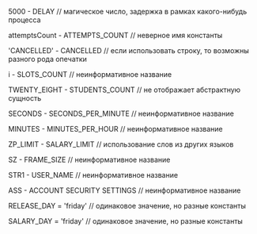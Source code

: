 5000 - DELAY // магическое число, задержка в рамках какого-нибудь процесса

attemptsCount - ATTEMPTS_COUNT // неверное имя константы

'CANCELLED' - CANCELLED // если использовать строку, то возможны разного рода опечатки

i - SLOTS_COUNT // неинформативное название

TWENTY_EIGHT - STUDENTS_COUNT // не отображает абстрактную сущность

SECONDS - SECONDS_PER_MINUTE // неинформативное название

MINUTES - MINUTES_PER_HOUR // неинформативное название

ZP_LIMIT - SALARY_LIMIT // использование слов из других языков

SZ - FRAME_SIZE // неинформативное название

STR1 - USER_NAME // неинформативное название

ASS - ACCOUNT SECURITY SETTINGS // неинформативное название

RELEASE_DAY = 'friday' // одинаковое значение, но разные константы

SALARY_DAY = 'friday' // одинаковое значение, но разные константы